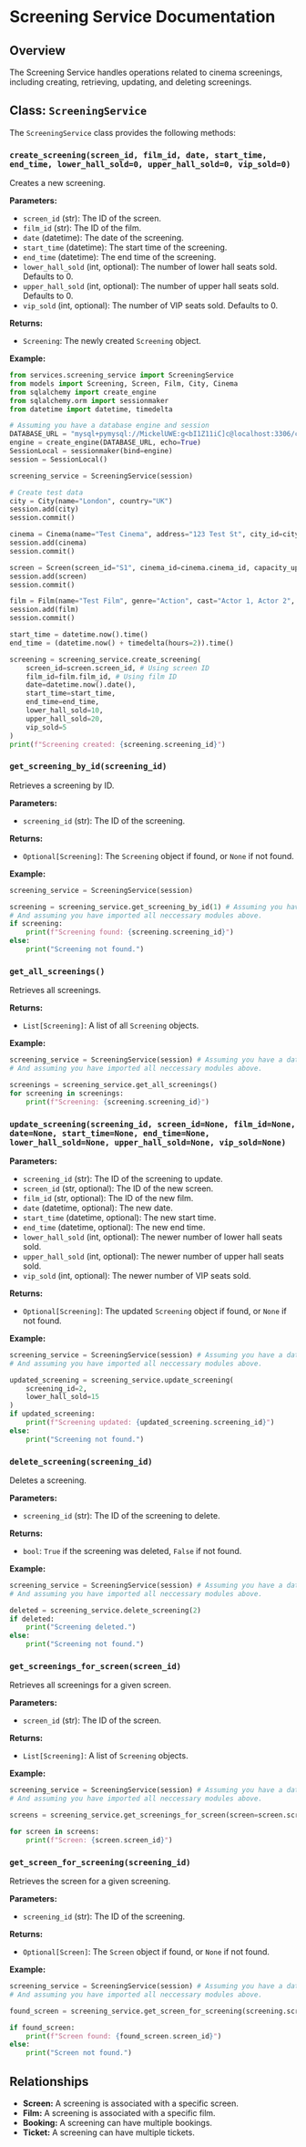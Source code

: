 # Screening Service Documentation

## Overview

The Screening Service handles operations related to cinema screenings, including creating, retrieving, updating, and deleting screenings.

## Class: `ScreeningService`

The `ScreeningService` class provides the following methods:

### `create_screening(screen_id, film_id, date, start_time, end_time, lower_hall_sold=0, upper_hall_sold=0, vip_sold=0)`

Creates a new screening.

**Parameters:**
- `screen_id` (str): The ID of the screen.
- `film_id` (str): The ID of the film.
- `date` (datetime): The date of the screening.
- `start_time` (datetime): The start time of the screening.
- `end_time` (datetime): The end time of the screening.
- `lower_hall_sold` (int, optional): The number of lower hall seats sold. Defaults to 0.
- `upper_hall_sold` (int, optional): The number of upper hall seats sold. Defaults to 0.
- `vip_sold` (int, optional): The number of VIP seats sold. Defaults to 0.


**Returns:**

-   `Screening`: The newly created `Screening` object.

**Example:**

```python
from services.screening_service import ScreeningService
from models import Screening, Screen, Film, City, Cinema
from sqlalchemy import create_engine
from sqlalchemy.orm import sessionmaker
from datetime import datetime, timedelta

# Assuming you have a database engine and session
DATABASE_URL = "mysql+pymysql://MickelUWE:g<bI1Z11iC]c@localhost:3306/cinema"
engine = create_engine(DATABASE_URL, echo=True)
SessionLocal = sessionmaker(bind=engine)
session = SessionLocal()

screening_service = ScreeningService(session)

# Create test data
city = City(name="London", country="UK")
session.add(city)
session.commit()

cinema = Cinema(name="Test Cinema", address="123 Test St", city_id=city.city_id)
session.add(cinema)
session.commit()

screen = Screen(screen_id="S1", cinema_id=cinema.cinema_id, capacity_upper=80, capacity_lower=30, capacity_vip=10)
session.add(screen)
session.commit()

film = Film(name="Test Film", genre="Action", cast="Actor 1, Actor 2", description="Test Description", age_rating="12", critic_rating=7.5, runtime=120, release_date=datetime(2024, 1, 1))
session.add(film)
session.commit()

start_time = datetime.now().time()
end_time = (datetime.now() + timedelta(hours=2)).time()

screening = screening_service.create_screening(
    screen_id=screen.screen_id, # Using screen ID
    film_id=film.film_id, # Using film ID
    date=datetime.now().date(),
    start_time=start_time,
    end_time=end_time,
    lower_hall_sold=10,
    upper_hall_sold=20,
    vip_sold=5
)
print(f"Screening created: {screening.screening_id}")
```

### `get_screening_by_id(screening_id)`
Retrieves a screening by ID.

**Parameters:**
- `screening_id` (str): The ID of the screening.

**Returns:**
- `Optional[Screening]`: The `Screening` object if found, or `None` if not found.

**Example:**
```python
screening_service = ScreeningService(session)

screening = screening_service.get_screening_by_id(1) # Assuming you have a database engine and session
# And assuming you have imported all neccessary modules above.
if screening:
    print(f"Screening found: {screening.screening_id}")
else:
    print("Screening not found.")
```

### `get_all_screenings()`
Retrieves all screenings.

**Returns:**
- `List[Screening]`: A list of all `Screening` objects.

**Example:**
```python
screening_service = ScreeningService(session) # Assuming you have a database engine and session
# And assuming you have imported all neccessary modules above.

screenings = screening_service.get_all_screenings()
for screening in screenings:
    print(f"Screening: {screening.screening_id}")
```

### `update_screening(screening_id, screen_id=None, film_id=None, date=None, start_time=None, end_time=None, lower_hall_sold=None, upper_hall_sold=None, vip_sold=None)`

**Parameters:**
- `screening_id` (str): The ID of the screening to update.
- `screen_id` (str, optional): The ID of the new screen.
- `film_id` (str, optional): The ID of the new film.
- `date` (datetime, optional): The new date.
- `start_time` (datetime, optional): The new start time.
- `end_time` (datetime, optional): The new end time.
- `lower_hall_sold` (int, optional): The newer number of lower hall seats sold.
- `upper_hall_sold` (int, optional): The newer number of upper hall seats sold.
- `vip_sold` (int, optional): The newer number of VIP seats sold. 

**Returns:**
- `Optional[Screening]`: The updated `Screening` object if found, or `None` if not found.

**Example:**
```python
screening_service = ScreeningService(session) # Assuming you have a database engine and session
# And assuming you have imported all neccessary modules above.

updated_screening = screening_service.update_screening(
    screening_id=2,
    lower_hall_sold=15
)
if updated_screening:
    print(f"Screening updated: {updated_screening.screening_id}")
else:
    print("Screening not found.")
```

### `delete_screening(screening_id)`
Deletes a screening.

**Parameters:**
- `screening_id` (str): The ID of the screening to delete.

**Returns:**
- `bool`: `True` if the screening was deleted, `False` if not found.

**Example:**
```python
screening_service = ScreeningService(session) # Assuming you have a database engine and session
# And assuming you have imported all neccessary modules above.

deleted = screening_service.delete_screening(2)
if deleted:
    print("Screening deleted.")
else:
    print("Screening not found.")
```

### `get_screenings_for_screen(screen_id)`
Retrieves all screenings for a given screen.

**Parameters:**
- `screen_id` (str): The ID of the screen.

**Returns:**
- `List[Screening]`: A list of `Screening` objects.

**Example:**
```python
screening_service = ScreeningService(session) # Assuming you have a database engine and session
# And assuming you have imported all neccessary modules above.

screens = screening_service.get_screenings_for_screen(screen=screen.screen_id)

for screen in screens:
    print(f"Screen: {screen.screen_id}")
```

### `get_screen_for_screening(screening_id)`
Retrieves the screen for a given screening.

**Parameters:**
- `screening_id` (str): The ID of the screening.

**Returns:**
- `Optional[Screen]`: The `Screen` object if found, or `None` if not found.

**Example:**
```python
screening_service = ScreeningService(session) # Assuming you have a database engine and session
# And assuming you have imported all neccessary modules above.

found_screen = screening_service.get_screen_for_screening(screening.screening_id)

if found_screen:
    print(f"Screen found: {found_screen.screen_id}")
else:
    print("Screen not found.")
```

## Relationships
- **Screen:** A screening is associated with a specific screen.
- **Film:** A screening is associated with a specific film.
- **Booking:** A screening can have multiple bookings.
- **Ticket:** A screening can have multiple tickets.